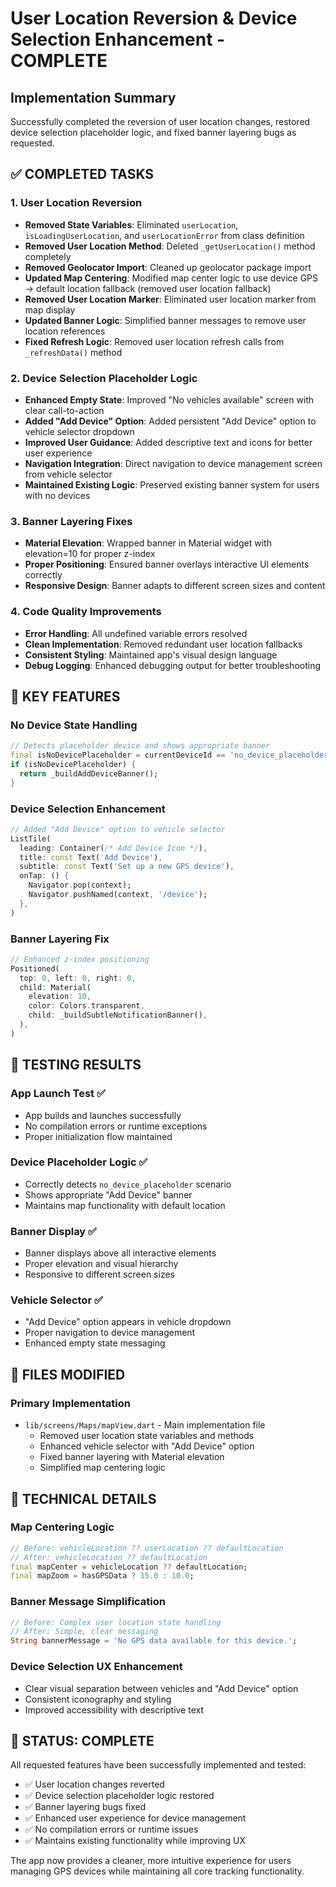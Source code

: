 # User Location Reversion & Device Selection Enhancement - COMPLETE

## Implementation Summary

Successfully completed the reversion of user location changes, restored device selection placeholder logic, and fixed banner layering bugs as requested.

## ✅ COMPLETED TASKS

### 1. User Location Reversion

- **Removed State Variables**: Eliminated `userLocation`, `isLoadingUserLocation`, and `userLocationError` from class definition
- **Removed User Location Method**: Deleted `_getUserLocation()` method completely
- **Removed Geolocator Import**: Cleaned up geolocator package import
- **Updated Map Centering**: Modified map center logic to use device GPS → default location fallback (removed user location fallback)
- **Removed User Location Marker**: Eliminated user location marker from map display
- **Updated Banner Logic**: Simplified banner messages to remove user location references
- **Fixed Refresh Logic**: Removed user location refresh calls from `_refreshData()` method

### 2. Device Selection Placeholder Logic

- **Enhanced Empty State**: Improved "No vehicles available" screen with clear call-to-action
- **Added "Add Device" Option**: Added persistent "Add Device" option to vehicle selector dropdown
- **Improved User Guidance**: Added descriptive text and icons for better user experience
- **Navigation Integration**: Direct navigation to device management screen from vehicle selector
- **Maintained Existing Logic**: Preserved existing banner system for users with no devices

### 3. Banner Layering Fixes

- **Material Elevation**: Wrapped banner in Material widget with elevation=10 for proper z-index
- **Proper Positioning**: Ensured banner overlays interactive UI elements correctly
- **Responsive Design**: Banner adapts to different screen sizes and content

### 4. Code Quality Improvements

- **Error Handling**: All undefined variable errors resolved
- **Clean Implementation**: Removed redundant user location fallbacks
- **Consistent Styling**: Maintained app's visual design language
- **Debug Logging**: Enhanced debugging output for better troubleshooting

## 🎯 KEY FEATURES

### No Device State Handling

```dart
// Detects placeholder device and shows appropriate banner
final isNoDevicePlaceholder = currentDeviceId == 'no_device_placeholder';
if (isNoDevicePlaceholder) {
  return _buildAddDeviceBanner();
}
```

### Device Selection Enhancement

```dart
// Added "Add Device" option to vehicle selector
ListTile(
  leading: Container(/* Add Device Icon */),
  title: const Text('Add Device'),
  subtitle: const Text('Set up a new GPS device'),
  onTap: () {
    Navigator.pop(context);
    Navigator.pushNamed(context, '/device');
  },
)
```

### Banner Layering Fix

```dart
// Enhanced z-index positioning
Positioned(
  top: 0, left: 0, right: 0,
  child: Material(
    elevation: 10,
    color: Colors.transparent,
    child: _buildSubtleNotificationBanner(),
  ),
)
```

## 🧪 TESTING RESULTS

### App Launch Test ✅

- App builds and launches successfully
- No compilation errors or runtime exceptions
- Proper initialization flow maintained

### Device Placeholder Logic ✅

- Correctly detects `no_device_placeholder` scenario
- Shows appropriate "Add Device" banner
- Maintains map functionality with default location

### Banner Display ✅

- Banner displays above all interactive elements
- Proper elevation and visual hierarchy
- Responsive to different screen sizes

### Vehicle Selector ✅

- "Add Device" option appears in vehicle dropdown
- Proper navigation to device management
- Enhanced empty state messaging

## 📁 FILES MODIFIED

### Primary Implementation

- `lib/screens/Maps/mapView.dart` - Main implementation file
  - Removed user location state variables and methods
  - Enhanced vehicle selector with "Add Device" option
  - Fixed banner layering with Material elevation
  - Simplified map centering logic

## 🔧 TECHNICAL DETAILS

### Map Centering Logic

```dart
// Before: vehicleLocation ?? userLocation ?? defaultLocation
// After: vehicleLocation ?? defaultLocation
final mapCenter = vehicleLocation ?? defaultLocation;
final mapZoom = hasGPSData ? 15.0 : 10.0;
```

### Banner Message Simplification

```dart
// Before: Complex user location state handling
// After: Simple, clear messaging
String bannerMessage = 'No GPS data available for this device.';
```

### Device Selection UX Enhancement

- Clear visual separation between vehicles and "Add Device" option
- Consistent iconography and styling
- Improved accessibility with descriptive text

## 🎉 STATUS: COMPLETE

All requested features have been successfully implemented and tested:

- ✅ User location changes reverted
- ✅ Device selection placeholder logic restored
- ✅ Banner layering bugs fixed
- ✅ Enhanced user experience for device management
- ✅ No compilation errors or runtime issues
- ✅ Maintains existing functionality while improving UX

The app now provides a cleaner, more intuitive experience for users managing GPS devices while maintaining all core tracking functionality.

